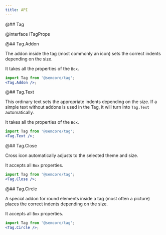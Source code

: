 ```yaml
---
title: API
---
```


@## Tag

@interface ITagProps

@## Tag.Addon

The addon inside the tag (most commonly an icon) sets the correct indents depending on the size.

It takes all the properties of the `Box`.

```jsx
import Tag from '@semcore/tag';
<Tag.Addon />;
```

@## Tag.Text

This ordinary text sets the appropriate indents depending on the size. If a simple text without addons is used in the Tag, it will turn into `Tag.Text` automatically.

It takes all the properties of the `Box`.

```jsx
import Tag from '@semcore/tag';
<Tag.Text />;
```

@## Tag.Close

Cross icon automatically adjusts to the selected theme and size.

It accepts all `Box` properties.

```jsx
import Tag from '@semcore/tag';
<Tag.Close />;
```

@## Tag.Circle

A special addon for round elements inside a tag (most often a picture) places the correct indents depending on the size.

It accepts all `Box` properties.

```jsx
import Tag from '@semcore/tag';
<Tag.Circle />;
```
